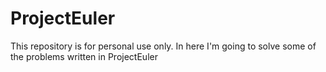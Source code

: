 # ProjectEuler

This repository is for personal use only.
In here I'm going to solve some of the problems written in ProjectEuler